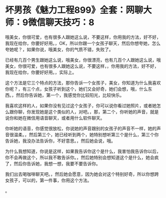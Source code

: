 # 坏男孩《魅力工程899》全套：网聊大师：9微信聊天技巧：8

哦美女，你很可爱，也有很多人跟她这么说，不要这样，你用我的方法，好不好，我现在给你，你要好好用。，OK，所以你跟一个女孩子聊天，然后你想夸她，怎么夸她呢？，如果你说，哦美女，你的气质不错，失败了。

已经有几百个男生跟她这么说，哦美女，你很漂亮，也有几百个人跟她这么说，哦美女，你很可爱，也有很多人跟她这么说，不要这样，，你用我的方法，好不好，我现在给你，你要好好用。，实际上。

这个方法是它三个特点的方法，那你告诉一个女孩子，美女，你知道为什么我喜欢你呢？，有三个点，女孩子听到这个，她们又会好奇，她们会想，哦，什么东西。，然后你告诉她，第一个，我感觉你比较阳光，比较快乐。

我喜欢这样的人，如果你没有见过这个女孩子，你可以说你看过她照片，或者她怎么跟你聊，你发现她是这个类似的人，对吧。，那，第二个，你听她的声音，就是说你和她在微信用语音聊天，或者用什么软件聊天。

你听她的语音，你感觉很放松，你说她的声音跟别的女孩子的声音不一样，她的声音很温柔。，然后第三个，她已经听到两个，她特别想听第三个是什么，第三个你告诉她，我没办法告诉你，不好意思。，然后她会说，哦。

为什么我想知道，你说是这样，如果我告诉你这个是什么，我害怕我告诉你以后，你不会再做这个，所以我不敢告诉你。，然后她特别会想知道这个是什么，她会疯了，然后你告诉她，我想一想，我要不要告诉你。

我们出去喝咖啡聊天吧。，然后她会愿意，因为她会对这个特别好奇，所以你想跨女孩子，可以的，第一件事，你用这个方法。

。